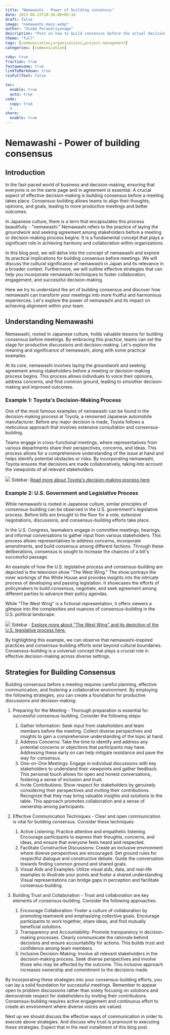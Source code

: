 ```yaml
---
title: "Nemawashi - Power of building consensus"
date: 2023-06-23T18:36:00+05:30
draft: false
image: "nemawashi-main.webp"
author: "Osada Paranaliyanage"
description: "Post on how to build consensus before the actual decision taking meetings are held. We discuss why this is an essential activity and how to use it to communicate more effectively"
theme: "full"
tags: [communication,organizations,project-management]
categories: [communication]

ruby: true
fraction: true
fontawesome: true
linkToMarkdown: true
rssFullText: false

toc:
  enable: true
  auto: true
code:
  copy: true
  # ...
share:
  enable: true
---
```


# Nemawashi - Power of building consensus

## Introduction

In the fast-paced world of business and decision-making, ensuring that everyone is on the same page and in agreement is essential. A crucial aspect of effective decision-making is building consensus before a meeting takes place. Consensus-building allows teams to align their thoughts, opinions, and goals, leading to more productive meetings and better outcomes.

In Japanese culture, there is a term that encapsulates this process beautifully - "nemawashi." Nemawashi refers to the practice of laying the groundwork and seeking agreement among stakeholders before a meeting or decision-making process begins. It is a fundamental concept that plays a significant role in achieving harmony and collaboration within organizations.

In this blog post, we will delve into the concept of nemawashi and explore its practical implications for building consensus before meetings. We will discuss the cultural significance of nemawashi in Japan and its relevance in a broader context. Furthermore, we will outline effective strategies that can help you incorporate nemawashi techniques to foster collaboration, engagement, and successful decision-making.

Here we try to understand the art of building consensus and discover how nemawashi can transform your meetings into more fruitful and harmonious experiences. Let's explore the power of nemawashi and its impact on achieving alignment within your team.

## Understanding Nemawashi

Nemawashi, rooted in Japanese culture, holds valuable lessons for building consensus before meetings. By embracing this practice, teams can set the stage for productive discussions and decision-making. Let's explore the meaning and significance of nemawashi, along with some practical examples.

At its core, nemawashi involves laying the groundwork and seeking agreement among stakeholders before a meeting or decision-making process begins. This process allows individuals to voice their opinions, address concerns, and find common ground, leading to smoother decision-making and improved outcomes.

### Example 1: Toyota's Decision-Making Process

One of the most famous examples of nemawashi can be found in the decision-making process at Toyota, a renowned Japanese automobile manufacturer. Before any major decision is made, Toyota follows a meticulous approach that involves extensive consultation and consensus-building.

Teams engage in cross-functional meetings, where representatives from various departments share their perspectives, concerns, and ideas. This process allows for a comprehensive understanding of the issue at hand and helps identify potential obstacles or risks. By incorporating nemawashi, Toyota ensures that decisions are made collaboratively, taking into account the viewpoints of all relevant stakeholders.

![](Nemawashi-japanese-chars.webp)
Sidebar: [Read more about Toyota's decision-making process here](https://hbr.org/2011/01/how-toyota-makes-decisions)

### Example 2: U.S. Government and Legislative Process

While nemawashi is rooted in Japanese culture, similar principles of consensus-building can be observed in the U.S. government's legislative process. Before bills are brought to the floor for a vote, extensive negotiations, discussions, and consensus-building efforts take place.

In the U.S. Congress, lawmakers engage in committee meetings, hearings, and informal conversations to gather input from various stakeholders. This process allows representatives to address concerns, incorporate amendments, and build consensus among different factions. Through these deliberations, consensus is sought to increase the chances of a bill's successful passage.

An example of how the U.S. legislative process and consensus-building are depicted is the television show "The West Wing." The show portrays the inner workings of the White House and provides insights into the intricate process of developing and passing legislation. It showcases the efforts of policymakers to build consensus, negotiate, and seek agreement among different parties to advance their policy agendas.

While "The West Wing" is a fictional representation, it offers viewers a glimpse into the complexities and nuances of consensus-building in the U.S. political landscape.

![](the-west-wing-discussion.webp)
Sidebar : [Explore more about "The West Wing" and its depiction of the U.S. legislative process here.](https://www.npr.org/2019/12/20/790948548/the-west-wing-podcast-a-reminder-of-when-consensus-seemed-possible)

By highlighting this example, we can observe that nemawashi-inspired practices and consensus-building efforts exist beyond cultural boundaries. Consensus-building is a universal concept that plays a crucial role in effective decision-making across diverse settings.

## Strategies for Building Consensus

Building consensus before a meeting requires careful planning, effective communication, and fostering a collaborative environment. By employing the following strategies, you can create a foundation for productive discussions and decision-making:

1. Preparing for the Meeting - Thorough preparation is essential for successful consensus-building. Consider the following steps:
    1. Gather Information: Seek input from stakeholders and team members before the meeting. Collect diverse perspectives and insights to gain a comprehensive understanding of the topic at hand.
    2. Address Concerns: Take the time to identify and address any potential concerns or objections that participants may have. Addressing these early on can help mitigate resistance and pave the way for consensus.
    3. One-on-One Meetings: Engage in individual discussions with key stakeholders to understand their viewpoints and gather feedback. This personal touch allows for open and honest conversations, fostering a sense of inclusion and trust.
    4. Invite Contributions: Show respect for stakeholders by genuinely considering their perspectives and inviting their contributions. Recognize that they may bring valuable insights and solutions to the table. This approach promotes collaboration and a sense of ownership among participants.

2. Effective Communication Techniques - Clear and open communication is vital for building consensus. Consider these techniques:
    1. Active Listening: Practice attentive and empathetic listening. Encourage participants to express their thoughts, concerns, and ideas, and ensure that everyone feels heard and respected.
    2. Facilitate Constructive Discussions: Create an inclusive environment where diverse perspectives are encouraged. Set ground rules for respectful dialogue and constructive debate. Guide the conversation towards finding common ground and shared goals.
    3. Visual Aids and Examples: Utilize visual aids, data, and real-life examples to illustrate your points and foster a shared understanding. Visual representations can bridge gaps in perception and facilitate consensus-building.

3. Building Trust and Collaboration - Trust and collaboration are key elements of consensus-building. Consider the following approaches:
    1. Encourage Collaboration: Foster a culture of collaboration by promoting teamwork and emphasizing collective goals. Encourage participants to work together, share ideas, and find mutually beneficial solutions.
    2. Transparency and Accountability: Promote transparency in decision-making processes. Clearly communicate the rationale behind decisions and ensure accountability for actions. This builds trust and confidence among team members.
    3. Inclusive Decision-Making: Involve all relevant stakeholders in the decision-making process. Seek diverse perspectives and involve those who may be affected by the outcome. This inclusive approach increases ownership and commitment to the decisions made.

By incorporating these strategies into your consensus-building efforts, you can lay a solid foundation for successful meetings. Remember to appear open to problem discussions rather than solely focusing on solutions and demonstrate respect for stakeholders by inviting their contributions. Consensus-building requires active engagement and continuous effort to create an environment where diverse voices are valued.

Next up we should discuss the effective ways of communication in order to execute above strategies. And discuss why trust is pramount to executing these strategies. Expect that in the next installment of this blog post.